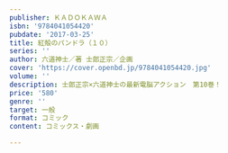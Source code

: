 ```yaml
---
publisher: ＫＡＤＯＫＡＷＡ
isbn: '9784041054420'
pubdate: '2017-03-25'
title: 紅殻のパンドラ（１０）
series: ''
author: 六道神士／著 士郎正宗／企画
cover: 'https://cover.openbd.jp/9784041054420.jpg'
volume: ''
description: 士郎正宗×六道神士の最新電脳アクション　第10巻！
price: '580'
genre: ''
target: 一般
format: コミック
content: コミックス・劇画

---
```


